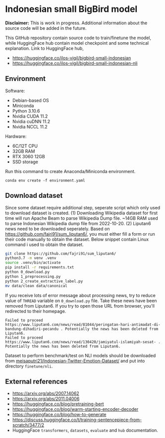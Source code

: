 # Indonesian small BigBird model

**Disclaimer:** This is work in progress. Additional information about the source code will be added in the future.

This GitHub repository contain source code to train/finetune the model, while HuggingFace hub contain model checkpoint and some technical explanation. Link to HuggingFace hub,

* https://huggingface.co/ilos-vigil/bigbird-small-indonesian
* https://huggingface.co/ilos-vigil/bigbird-small-indonesian-nli

## Environment

Software:
* Debian-based OS
* Miniconda
* Python 3.10.6
* Nvidia CUDA 11.2
* Nvidia cuDNN 11.2
* Nvidia NCCL 11.2

Hardware:
* 6C/12T CPU
* 32GB RAM
* RTX 3060 12GB
* SSD storage

Run this command to create Anaconda/Miniconda environment.

```
conda env create -f environment.yaml
```

## Download dataset

Since some dataset require additional step, seperate script which only used to download dataset is created. (1) Downloading Wikipedia dataset for first time will run Apache Beam to parse Wikipedia Dump file. ~14GB RAM used to parse Indonesian Wikipedia dump file from 2022-10-20. (2) Liputan6 news need to be downloaded seperately. Based on https://github.com/fajri91/sum_liputan6/, you must either fill a form or run their code manually to obtain the dataset. Below snippet contain Linux command i used to obtain the dataset.

```sh
git clone https://github.com/fajri91/sum_liputan6/
python3.7 -m venv .venv
source .venv/bin/activate
pip install -r requirements.txt
python 0_download.py
python 1_preprocessing.py
python 2_create_extractive_label.py
mv data/clean data/canonical
```

If you receive lots of error message about processing news, try to reduce value of `THREAD` variable on `0_download.py` file. Take these news have been removed from Liputan6. If you try to open those URL from browser, you'll redirected to their homepage.

```
Failed to proceed  https://www.liputan6.com/news/read/81044/peringatan-hari-antimadat-di-bandung-dihadiri-pecandu . Potentially the news has been deleted from Liputan6.
Failed to proceed  https://www.liputan6.com/news/read/130420/jamiyatul-islamiyah-sesat- . Potentially the news has been deleted from Liputan6.
```

Dataset to perform benchmark/test on NLI models should be downloaded from [meisaputri21/Indonesian-Twitter-Emotion-Dataset/](https://github.com/meisaputri21/Indonesian-Twitter-Emotion-Dataset/) and put into directory `finetune/nli`.

## External references

* https://arxiv.org/abs/2007.14062
* https://arxiv.org/abs/2011.04006
* https://huggingface.co/blog/pretraining-bert
* https://huggingface.co/blog/warm-starting-encoder-decoder
* https://huggingface.co/blog/how-to-generate
* https://discuss.huggingface.co/t/training-sentencepiece-from-scratch/3477/2
* HuggingFace `transformers`, `datasets`, `evaluate` and `hub` documentation.
